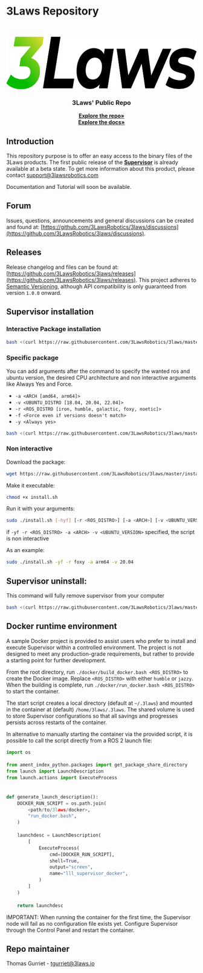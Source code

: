 # 3Laws Repository

<br>
<p align="center">
  <a href="https://github.com/3LawsRobotics/3laws">
    <img src="media/logo.png" alt="Logo" width="640" height="139">
  </a>

  <h3 align="center">3Laws' Public Repo</h3>

  <p align="center">
    <a href="https://github.com/3LawsRobotics/3laws/"><strong>Explore the repo»</strong></a>
    <br />
    <a href="https://docs.3laws.io/"><strong>Explore the docs»</strong></a>
    <br />
  </p>
</p>

## Introduction

This repository purpose is to offer an easy access to the binary files of the 3Laws products.
The first public release of the [**Supervisor**](#Robot-diagnostic-module-installation)
is already available at a beta state. To get more information about this product, please contact [support@3lawsrobotics.com](support@3lawsrobotics.com)

Documentation and Tutorial will soon be available.

## Forum

Issues, questions, announcements and general discussions can be created and found at: [https://github.com/3LawsRobotics/3laws/discussions](https://github.com/3LawsRobotics/3laws/discussions).

## Releases

Release changelog and files can be found at: [https://github.com/3LawsRobotics/3laws/releases](https://github.com/3LawsRobotics/3laws/releases).
This project adheres to [Semantic Versioning](https://semver.org/spec/v2.0.0.html), although API compatibility is only guaranteed from version `1.0.0` onward.

## Supervisor installation

### Interactive Package installation

```bash
bash <(curl https://raw.githubusercontent.com/3LawsRobotics/3laws/master/install.sh)
```

### Specific package

You can add arguments after the command to specify the wanted ros and ubuntu version, the desired CPU architecture and non interactive arguments like Always Yes and Force.

- `-a <ARCH [amd64, arm64]>`
- `-v <UBUNTU_DISTRO [18.04, 20.04, 22.04]>`
- `-r <ROS_DISTRO [iron, humble, galactic, foxy, noetic]>`
- `-f <Force even if versions doesn't match>`
- `-y <Always yes>`

```bash
bash <(curl https://raw.githubusercontent.com/3LawsRobotics/3laws/master/install.sh) [-hyf] [-r <ROS_DISTRO>] [-a <ARCH>] [-v <UBUNTU_VERSION>]
```

### Non interactive

Download the package:

```bash
wget https://raw.githubusercontent.com/3LawsRobotics/3laws/master/install.sh
```

Make it executable:

```bash
chmod +x install.sh
```

Run it with your arguments:

```bash
sudo ./install.sh [-hyf] [-r <ROS_DISTRO>] [-a <ARCH>] [-v <UBUNTU_VERSION>]
```

if `-yf -r <ROS_DISTRO> -a <ARCH> -v <UBUNTU_VERSION>` specified, the script is non interactive

As an example:

```bash
sudo ./install.sh -yf -r foxy -a arm64 -v 20.04
```

## Supervisor uninstall:

This command will fully remove supervisor from your computer

```bash
bash <(curl https://raw.githubusercontent.com/3LawsRobotics/3laws/master/uninstall.sh)
```

## Docker runtime environment

A sample Docker project is provided to assist users who prefer to install and execute Supervisor within a controlled environment. The project is not designed to meet any production-grade requirements, but rather to provide a starting point for further development.

From the root directory, run `./docker/build_docker.bash <ROS_DISTRO>` to create the Docker image. Replace `<ROS_DISTRO>` with either `humble` or `jazzy`. When the building is complete, run `./docker/run_docker.bash <ROS_DISTRO>` to start the container.

The start script creates a local directory (default at `~/.3laws`) and mounted in the container at (default) `/home/3laws/.3laws`. The shared volume is used to store Supervisor configurations so that all savings and progresses persists across restarts of the container.

In alternative to manually starting the container via the provided script, it is possible to call the script directly from a ROS 2 launch file:

```python
import os

from ament_index_python.packages import get_package_share_directory
from launch import LaunchDescription
from launch.actions import ExecuteProcess


def generate_launch_description():
    DOCKER_RUN_SCRIPT = os.path.join(
        <path/to/3laws/docker>,
        "run_docker.bash",
    )

    launchdesc = LaunchDescription(
        [
            ExecuteProcess(
                cmd=[DOCKER_RUN_SCRIPT],
                shell=True,
                output="screen",
                name="lll_supervisor_docker",
            )
        ]
    )

    return launchdesc

```

IMPORTANT: When running the container for the first time, the Supervisor node will fail as no configuration file exists yet. Configure Supervisor through the Control Panel and restart the container.

## Repo maintainer

Thomas Gurriet - tgurriet@3laws.io
